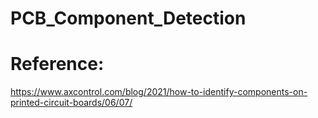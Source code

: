 # PCB_Component_Detection

# Reference: 
https://www.axcontrol.com/blog/2021/how-to-identify-components-on-printed-circuit-boards/06/07/
